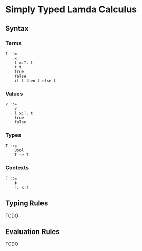 # Simply Typed Lamda Calculus

## Syntax

### Terms

```
t ::=
    x
    l x:T. t
    t t
    true
    false
    if t then t else t
```

### Values

```
v ::=
    x
    l x:T. t
    true
    false
```

### Types

```
T ::=
    Bool
    T -> T
```

### Contexts

```
Γ ::=
    Φ
    Γ, x:T
```

## Typing Rules

TODO

## Evaluation Rules

TODO
